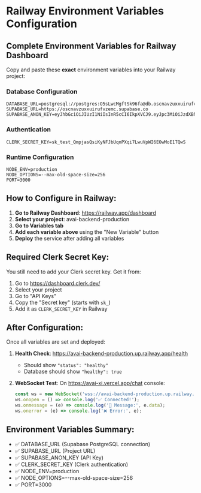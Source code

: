 # Railway Environment Variables Configuration

## Complete Environment Variables for Railway Dashboard

Copy and paste these **exact** environment variables into your Railway project:

### Database Configuration
```
DATABASE_URL=postgresql://postgres:O5sLwcMgftSk96fa@db.oscnavzuxxuirufvzemc.supabase.co:5432/postgres
SUPABASE_URL=https://oscnavzuxxuirufvzemc.supabase.co
SUPABASE_ANON_KEY=eyJhbGciOiJIUzI1NiIsInR5cCI6IkpXVCJ9.eyJpc3MiOiJzdXBhYmFzZSIsInJlZiI6Im9zY25hdnp1eHh1aXJ1ZnZ6ZW1jIiwicm9sZSI6ImFub24iLCJpYXQiOjE3NTgyNTQ1MzAsImV4cCI6MjA3MzgzMDUzMH0.A6EQWlVWswaWEfXViYJas3NYg5uU9ENvu6Pq2rTqkgc
```

### Authentication
```
CLERK_SECRET_KEY=sk_test_QmpjasQsiKyNFJbUqnPXqi7LwuVpWI6EOwMoE1TQwS
```

### Runtime Configuration
```
NODE_ENV=production
NODE_OPTIONS=--max-old-space-size=256
PORT=3000
```

## How to Configure in Railway:

1. **Go to Railway Dashboard**: https://railway.app/dashboard
2. **Select your project**: avai-backend-production
3. **Go to Variables tab**
4. **Add each variable above** using the "New Variable" button
5. **Deploy** the service after adding all variables

## Required Clerk Secret Key:

You still need to add your Clerk secret key. Get it from:
1. Go to https://dashboard.clerk.dev/
2. Select your project
3. Go to "API Keys" 
4. Copy the "Secret key" (starts with `sk_`)
5. Add it as `CLERK_SECRET_KEY` in Railway

## After Configuration:

Once all variables are set and deployed:

1. **Health Check**: https://avai-backend-production.up.railway.app/health
   - Should show `"status": "healthy"`
   - Database should show `"healthy": true`

2. **WebSocket Test**: On https://avai-xi.vercel.app/chat console:
   ```javascript
   const ws = new WebSocket('wss://avai-backend-production.up.railway.app/ws');
   ws.onopen = () => console.log('✅ Connected!');
   ws.onmessage = (e) => console.log('📨 Message:', e.data);
   ws.onerror = (e) => console.log('❌ Error:', e);
   ```

## Environment Variables Summary:
- ✅ DATABASE_URL (Supabase PostgreSQL connection)
- ✅ SUPABASE_URL (Project URL)  
- ✅ SUPABASE_ANON_KEY (API Key)
- ✅ CLERK_SECRET_KEY (Clerk authentication)
- ✅ NODE_ENV=production
- ✅ NODE_OPTIONS=--max-old-space-size=256
- ✅ PORT=3000